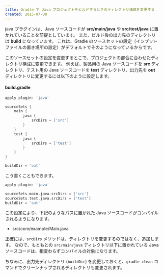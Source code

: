 ```yaml
---
title: Gradle で Java プロジェクトをビルドするときのディレクトリ構成を変更する
created: 2015-07-08
---
```


java プラグインは、Java ソースコードが **src/main/java** や **src/test/java** に置かれていることを前提としています。
また、ビルド後の出力先のディレクトリは **build** になっています。
これは、Gradle のソースセットの設定（インプットファイルの置き場所の設定）がデフォルトでそのようになっているからです。

このソースセットの設定を変更するとこで、プロジェクトの都合に合わせたディレクトリ構成に変更できます。
例えば、製品用の Java ソースコードを **src** ディレクトリ、テスト用の Java ソースコードを **test** ディレクトリ、出力先を **out** ディレクトリに変更するには以下のように設定します。

#### build.gradle
```groovy
apply plugin: 'java'

sourceSets {
    main {
        java {
            srcDirs = ['src']
        }
    }
    test {
        java {
            srcDirs = ['test']
        }
    }
}

buildDir = 'out'
```

こう書くこともできます。

```groovy
apply plugin: 'java'

sourceSets.main.java.srcDirs = ['src']
sourceSets.test.java.srcDirs = ['test']
buildDir = 'out'
```

この設定により、下記のようなパスに置かれた Java ソースコードがコンパイルされるようになります。

* src/com/example/Main.java

正確には、`srcDirs` メソッドは、ディレクトリを変更するのではなく、追加します。
なので、もともとの `src/main/java` ディレクトリ以下に置かれている Java ソースコードは、相変わらずコンパイルの対象になります。

ちなみに、出力先ディレクトリ (`buildDir`) を変更しておくと、`gradle clean` コマンドでクリーンナップされるディレクトリも変更されます。

